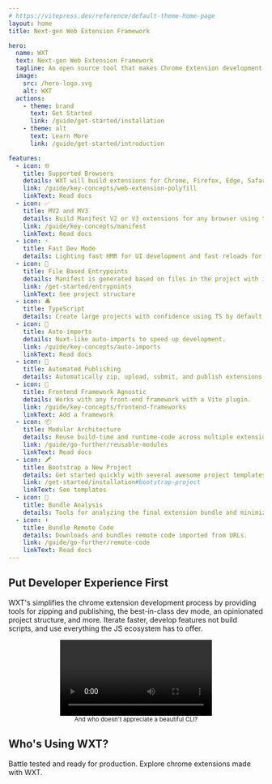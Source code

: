 ```yaml
---
# https://vitepress.dev/reference/default-theme-home-page
layout: home
title: Next-gen Web Extension Framework

hero:
  name: WXT
  text: Next-gen Web Extension Framework
  tagline: An open source tool that makes Chrome Extension development faster than ever before.
  image:
    src: /hero-logo.svg
    alt: WXT
  actions:
    - theme: brand
      text: Get Started
      link: /guide/get-started/installation
    - theme: alt
      text: Learn More
      link: /guide/get-started/introduction

features:
  - icon: 🌐
    title: Supported Browsers
    details: WXT will build extensions for Chrome, Firefox, Edge, Safari, and any Chromium based browser.
    link: /guide/key-concepts/web-extension-polyfill
    linkText: Read docs
  - icon: ✅
    title: MV2 and MV3
    details: Build Manifest V2 or V3 extensions for any browser using the same codebase.
    link: /guide/key-concepts/manifest
    linkText: Read docs
  - icon: ⚡
    title: Fast Dev Mode
    details: Lighting fast HMR for UI development and fast reloads for content/background scripts enables faster iterations.
  - icon: 📂
    title: File Based Entrypoints
    details: Manifest is generated based on files in the project with inline configuration.
    link: /get-started/entrypoints
    linkText: See project structure
  - icon: 🚔
    title: TypeScript
    details: Create large projects with confidence using TS by default.
  - icon: 🦾
    title: Auto-imports
    details: Nuxt-like auto-imports to speed up development.
    link: /guide/key-concepts/auto-imports
    linkText: Read docs
  - icon: 🤖
    title: Automated Publishing
    details: Automatically zip, upload, submit, and publish extensions.
  - icon: 🎨
    title: Frontend Framework Agnostic
    details: Works with any front-end framework with a Vite plugin.
    link: /guide/key-concepts/frontend-frameworks
    linkText: Add a framework
  - icon: 📦
    title: Modular Architecture
    details: Reuse build-time and runtime-code across multiple extensions.
    link: /guide/go-further/reusable-modules
    linkText: Read docs
  - icon: 🖍️
    title: Bootstrap a New Project
    details: Get started quickly with several awesome project templates.
    link: /get-started/installation#bootstrap-project
    linkText: See templates
  - icon: 📏
    title: Bundle Analysis
    details: Tools for analyzing the final extension bundle and minimizing your extension's size.
  - icon: ⬇️
    title: Bundle Remote Code
    details: Downloads and bundles remote code imported from URLs.
    link: /guide/go-further/remote-code
    linkText: Read docs
---
```


## Put <span style="color: var(--vp-c-brand-1)">Developer Experience</span> First

WXT's simplifies the chrome extension development process by providing tools for zipping and publishing, the best-in-class dev mode, an opinionated project structure, and more. Iterate faster, develop features not build scripts, and use everything the JS ecosystem has to offer.

<div style="margin: auto; width: 100%; max-width: 900px; text-align: center">
  <video src="https://github.com/wxt-dev/wxt/assets/10101283/4d678939-1bdb-495c-9c36-3aa281d84c94" controls></video>
  <br />
  <small>
    And who doesn't appreciate a beautiful CLI?
  </small>
</div>

## Who's Using WXT?

Battle tested and ready for production. Explore chrome extensions made with WXT.

<ClientOnly>
  <UsingWxtSection />
</ClientOnly>
